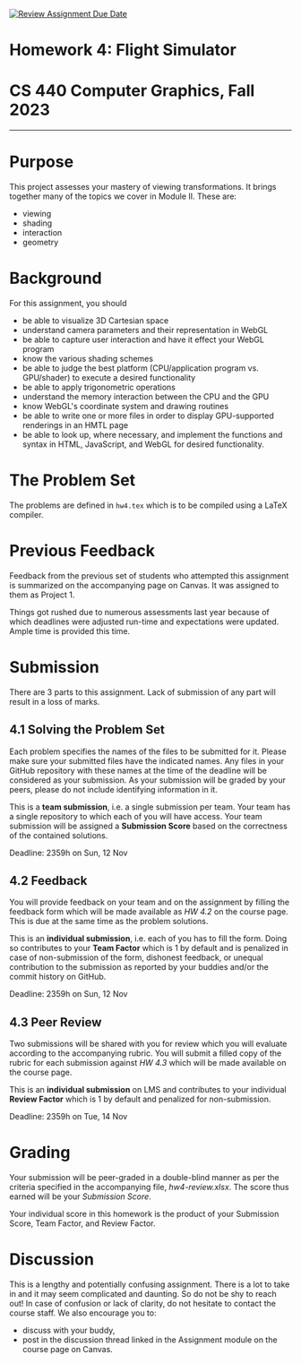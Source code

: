 [![Review Assignment Due Date](https://classroom.github.com/assets/deadline-readme-button-24ddc0f5d75046c5622901739e7c5dd533143b0c8e959d652212380cedb1ea36.svg)](https://classroom.github.com/a/EhqrU5Qu)
# Homework 4: Flight Simulator
# CS 440 Computer Graphics, Fall 2023
***

# Purpose

This project assesses your mastery of viewing transformations. It brings together many of the topics we cover in Module II. These are:

- viewing
- shading
- interaction
- geometry

# Background

For this assignment, you should
- be able to visualize 3D Cartesian space
- understand camera parameters and their representation in WebGL
- be able to capture user interaction and have it effect your WebGL program
- know the various shading schemes
- be able to judge the best platform (CPU/application program vs. GPU/shader) to execute a desired functionality
- be able to apply trigonometric operations
- understand the memory interaction between the CPU and the GPU
- know WebGL's coordinate system and drawing routines
- be able to write one or more files in order to display GPU-supported renderings in an HMTL page
- be able to look up, where necessary, and implement the functions and syntax in HTML, JavaScript, and WebGL for desired functionality.

# The Problem Set

The problems are defined in `hw4.tex` which is to be compiled using a LaTeX compiler.

# Previous Feedback

Feedback from the previous set of students who attempted this assignment is summarized on the accompanying page on Canvas. It was assigned to them as Project 1.

Things got rushed due to numerous assessments last year because of which deadlines were adjusted run-time and expectations were updated. Ample time is provided this time.

# Submission

There are 3 parts to this assignment. Lack of submission of any part will result in a loss of marks.

## 4.1 Solving the Problem Set

Each problem specifies the names of the files to be submitted for it. Please make sure your submitted files have the indicated names. Any files in your GitHub repository with these names at the time of the deadline will be considered as your submission. As your submission will be graded by your peers, please do not include identifying information in it.

This is a __team submission__, i.e. a single submission per team. Your team has a single repository to which each of you will have access. Your team submission will be assigned a __Submission Score__ based on the correctness of the contained solutions.

Deadline: 2359h on Sun, 12 Nov

## 4.2 Feedback

You will provide feedback on your team and on the assignment by filling the feedback form which will be made available as _HW 4.2_ on the course page. This is due at the same time as the problem solutions.

This is an __individual submission__, i.e. each of you has to fill the form. Doing so contributes to your __Team Factor__ which is 1 by default and is penalized in case of non-submission of the form, dishonest feedback, or unequal contribution to the submission as reported by your buddies and/or the commit history on GitHub.

Deadline: 2359h on Sun, 12 Nov

## 4.3 Peer Review

Two submissions will be shared with you for review which you will evaluate according to the accompanying rubric. You will submit a filled copy of the rubric for each submission against _HW 4.3_ which will be made available on the course page.

This is an __individual submission__ on LMS and contributes to your individual __Review Factor__ which is 1 by default and penalized for non-submission.

Deadline: 2359h on Tue, 14 Nov

# Grading

Your submission will be peer-graded in a double-blind manner as per the criteria specified in the accompanying file, _hw4-review.xlsx_. The score thus earned will be your _Submission Score_.

Your individual score in this homework is the product of your Submission Score, Team Factor, and Review Factor.

# Discussion

This is a lengthy and potentially confusing assignment. There is a lot to take in and it may seem complicated and daunting. So do not be shy to reach out! In case of confusion or lack of clarity, do not hesitate to contact the course staff. We also encourage you to:

- discuss with your buddy,
- post in the discussion thread linked in the Assignment module on the course page on Canvas.
